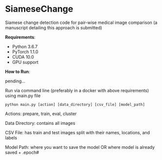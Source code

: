# SiameseChange

Siamese change detection code for pair-wise medical image comparison (a manuscript detailing this approach is submitted)

**Requirements**: 
- Python 3.6.7
- PyTorch 1.1.0
- CUDA 10.0
- GPU support

**How to Run**:

pending...

Run via command line (preferably in a docker with above requirements) using main.py file

`python main.py [action] [data_directory] [csv_file] [model_path]`

Actions: prepare, train, eval, cluster

Data Directory: contains all images

CSV File: has train and test images split with their names, locations, and labels

Model Path: where you want to save the model OR where model is already saved + .epoch#
